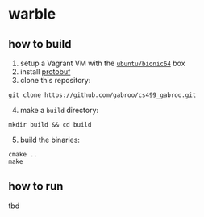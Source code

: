 # warble

## how to build
1. setup a Vagrant VM with the [`ubuntu/bionic64`](https://app.vagrantup.com/ubuntu/boxes/bionic64) box
2. install [protobuf](https://github.com/protocolbuffers/protobuf/tree/master/src) 
3. clone this repository:
```
git clone https://github.com/gabroo/cs499_gabroo.git
```
4. make a `build` directory:
```
mkdir build && cd build
```
5. build the binaries:
```
cmake ..
make
```

## how to run
tbd
